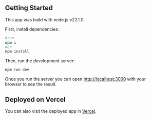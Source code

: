 ## Getting Started

This app was build with node.js v22.1.0

First, install dependencies:

```bash
#run
npm i
#or
npm install
```

Then, run the development server:

```bash
npm run dev
```

Once you run the server you can open [http://localhost:3000](http://localhost:3000) with your browser to see the result.

## Deployed on Vercel

You can also visit the deployed app in [Vercel](https://secret-santa-rosy.vercel.app/).

